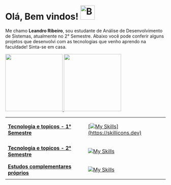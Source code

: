 <h1>Olá, Bem vindos! <img src="https://raw.githubusercontent.com/Tarikul-Islam-Anik/Animated-Fluent-Emojis/master/Emojis/Smilies/Beaming%20Face%20with%20Smiling%20Eyes.png" alt="Beaming Face with Smiling Eyes" width="45" height="45" /></h1>
<p>Me chamo <strong>Leandro Ribeiro</strong>, sou estudante de Análise de Desenvolvimento de Sistemas, atualmente no 2° Semestre. Abaixo você pode conferir alguns projetos que desenvolvi com as tecnologias que venho aprendo na faculdade! Sinta-se em casa.</p>

<div>
<a href="https://github.com/reaperCord">
<img loading="lazy" height="180em" src="https://github-readme-stats.vercel.app/api/top-langs/?username=reaperCord&layout=compact&langs_count=7&theme=dracula"/>
<img loading="lazy" height="180em" src="https://github-readme-stats.vercel.app/api?username=reaperCord&show_icons=true&theme=dracula&include_all_commits=true&count_private=true"/>
</div>

<table style="border: 0 solid">

<tr>
<td><strong>Tecnologia e topicos - 1° Semestre</strong></td>
<td>

[![My Skills](https://skillicons.dev/icons?i=js,html,css,php,jquery,c,)](https://skillicons.dev)
</td>
</tr>

<tr>
<td><strong>Tecnologia e topicos - 2° Semestre</strong></td>
<td>

[![My Skills](https://skillicons.dev/icons?i=py,mysql,postgres)](https://skillicons.dev)
</td>
</tr>

<tr>
<td><strong>Estudos complementares próprios</strong></td>
<td>

[![My Skills](https://skillicons.dev/icons?i=java,spring,git,github,angular)](https://skillicons.dev) 
</td>
</tr>

</table>
